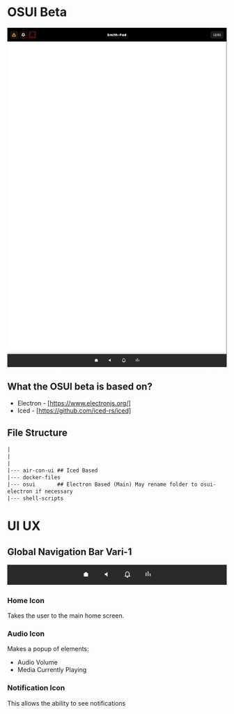 # OSUI Beta


<center> <img src="./01.png" width="600px"> </center>

## What the OSUI beta is based on?

- Electron
        - [https://www.electronjs.org/]
- Iced
        - [https://github.com/iced-rs/iced]


## File Structure

```shell
|
|
|
|--- air-con-ui ## Iced Based
|--- docker-files
|--- osui       ## Electron Based (Main) May rename folder to osui-electron if necessary
|--- shell-scripts
```



# UI UX

## Global Navigation Bar Vari-1
<img src="./senal-ui-global-navigation-bar.png">


### Home Icon
Takes the user to the main home screen.

### Audio Icon
Makes a popup of elements: 

- Audio Volume
- Media Currently Playing


### Notification Icon
This allows the ability to see notifications 
